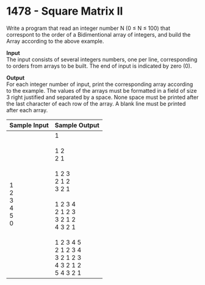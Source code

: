 # 1478 - Square Matrix II

Write a program that read an integer number N (0 ≤ N ≤ 100) that correspont to the order of a Bidimentional array of integers, and build the Array according to the above example.

**Input**<br>
The input consists of several integers numbers, one per line, corresponding to orders from arrays to be built. The end of input is indicated by zero (0).

**Output**<br>
For each integer number of input, print the corresponding array according to the example. The values ​​of the arrays must be formatted in a field of size 3 right justified and separated by a space. None space must be printed after the last character of each row of the array. A blank line must be printed after each array.

| Sample Input                         | Sample Output                                                                                                                                                                                                                                                                        |
|:-------------------------------------|:-------------------------------------------------------------------------------------------------------------------------------------------------------------------------------------------------------------------------------------------------------------------------------------|
| 1 <br> 2 <br> 3 <br> 4 <br> 5 <br> 0 |  1 <br><br> 1   2 <br> 2   1 <br><br> 1   2   3 <br> 2   1   2 <br> 3   2   1 <br><br> 1   2   3   4 <br> 2   1   2   3 <br> 3   2   1   2 <br> 4   3   2   1 <br><br> 1   2   3   4   5 <br> 2   1   2   3   4 <br> 3   2   1   2   3 <br> 4   3   2   1   2 <br> 5   4   3   2   1 |
